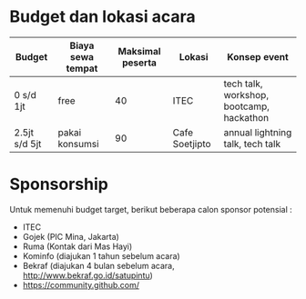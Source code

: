 
# Budget dan lokasi acara

| Budget        | Biaya sewa tempat  |Maksimal peserta  | Lokasi         | Konsep event                             |
|---------------|--------------------|------------------|----------------|------------------------------------------|
| 0 s/d 1jt     | free               | 40               | ITEC           | tech talk, workshop, bootcamp, hackathon |
| 2.5jt s/d 5jt | pakai konsumsi     | 90               | Cafe Soetjipto | annual lightning talk, tech talk         |

# Sponsorship

Untuk memenuhi budget target, berikut beberapa calon sponsor potensial :

- ITEC
- Gojek (PIC Mina, Jakarta)
- Ruma (Kontak dari Mas Hayi)
- Kominfo (diajukan 1 tahun sebelum acara)
- Bekraf (diajukan 4 bulan sebelum acara, http://www.bekraf.go.id/satupintu)
- https://community.github.com/
